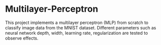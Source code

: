 # Multilayer-Perceptron
This project implements a multilayer perceptron (MLP) from scratch to classify image data from the MNIST dataset. Different parameters such as neural network depth, width, learning rate, regularization are tested to observe effects.
